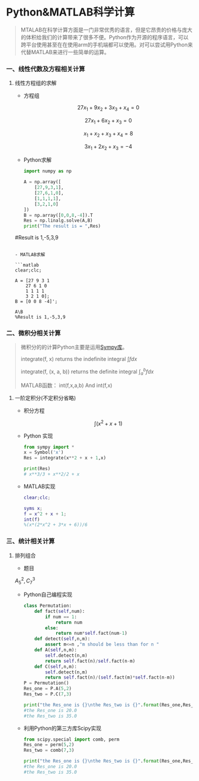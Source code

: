 # Python&MATLAB科学计算

> MTALAB在科学计算方面是一门非常优秀的语言，但是它昂贵的价格与庞大的体积给我们的计算带来了很多不便。Python作为开源的程序语言，可以跨平台使用甚至在在使用arm的手机端都可以使用。对可以尝试用Python来代替MATLAB来进行一些简单的运算。

### 一、线性代数及方程相关计算

1. 线性方程组的求解

   - 方程组

       $$ 27x_1 + 9x_2 + 3x_3 + x_4 = 0 $$

       $$27x_1 + 6x_2 + x_3 = 0$$

       $$x_1 + x_2 + x_3 + x_4 = 8$$

       $$3x_1 + 2x_2 + x_3 = -4$$

       

   - Python求解
   
     ```python
     import numpy as np
     
     A = np.array([
         [27,9,3,1],
         [27,6,1,0],
         [1,1,1,1],
         [3,2,1,0]
     ])
     B = np.array([0,0,8,-4]).T
     Res = np.linalg.solve(A,B)
     print("The result is = ",Res)
    #Result is 1,-5,3,9
     ```

   - MATLAB求解
   
     ```matlab
     clear;clc;
     
     A = [27 9 3 1
         27 6 1 0
         1 1 1 1
         3 2 1 0];
     B = [0 0 8 -4]';
     
     A\B
    %Result is 1,-5,3,9
     ```
   
     

### 二、微积分相关计算

> 微积分的的计算Python主要是运用[Sympy库](https://docs.sympy.org/latest/modules/integrals/integrals.html)。
>
> integrate(f, x) returns the indefinite integral $\int f dx$
>
> integrate(f, (x, a, b)) returns the definite integral $\int _a^bfdx$
>
> MATLAB函数： int(f,x,a,b)  And int(f,x)

1. 一阶定积分(不定积分省略)

   - 积分方程

     $$\int (x^2 + x + 1)$$

   - Python 实现

     ```python
     from sympy import *
     x = Symbol('x')
     Res = integrate(x**2 + x + 1,x)
     
     print(Res)
     # x**3/3 + x**2/2 + x
     ```

   - MATLAB实现

     ```matlab
     clear;clc;
     
     syms x;
     f = x^2 + x + 1;
     int(f)
     %(x*(2*x^2 + 3*x + 6))/6
     ```

### 三、统计相关计算

1. 排列组合

   -   题目

     $A_5^2,C_7^3$

   - Python自己编程实现

     ```python
     class Permutation:
         def fact(self,num):
             if num == 1:
                 return num
             else:
                 return num*self.fact(num-1)
         def detect(self,n,m):
             assert m<=n ,"m should be less than for n "
         def A(self,n,m):
             self.detect(n,m)
             return self.fact(n)/self.fact(n-m)
         def C(self,n,m):
             self.detect(n,m)
             return self.fact(n)/(self.fact(m)*self.fact(n-m))
     P = Permutation()
     Res_one = P.A(5,2)
     Res_two = P.C(7,3)
     
     print("the Res_one is {}\nthe Res_two is {}".format(Res_one,Res_two))
     #the Res_one is 20.0
     #the Res_two is 35.0
     ```

   - 利用Python的第三方库Scipy实现

     ```python
     from scipy.special import comb, perm
     Res_one = perm(5,2)
     Res_two = comb(7,3)
     
     print("the Res_one is {}\nthe Res_two is {}".format(Res_one,Res_two))
     #the Res_one is 20.0
     #the Res_two is 35.0
     ```

     